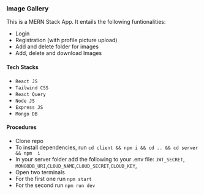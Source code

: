 ### Image Gallery

This is a MERN Stack App. It entails the following funtionalities:

- Login
- Registration (with profile picture upload)
- Add and delete folder for images
- Add, delete and download Images

#### Tech Stacks

- `React JS`
- `Tailwind CSS`
- `React Query`
- `Node JS`
- `Express JS`
- `Mongo DB`

#### Procedures

- Clone repo
- To install dependencies, run `cd client && npm i && cd .. && cd server && npm  i`
- In your server folder add the following to your .env file: `JWT_SECRET`, `MONGODB_URI`,`CLOUD_NAME`,`CLOUD_SECRET`,`CLOUD_KEY`,
- Open two terminals
- For the first one run `npm start`
- For the second run `npm run dev`

